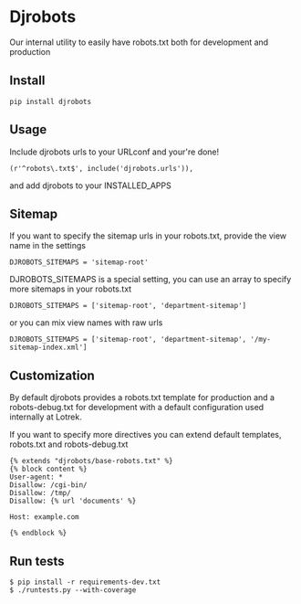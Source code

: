 # Djrobots

Our internal utility to easily have robots.txt both for development and production

## Install

    pip install djrobots

## Usage

Include djrobots urls to your URLconf and your're done!

    (r'^robots\.txt$', include('djrobots.urls')),

and add djrobots to your INSTALLED_APPS

## Sitemap

If you want to specify the sitemap urls in your robots.txt, provide the view name in the settings

    DJROBOTS_SITEMAPS = 'sitemap-root'

DJROBOTS_SITEMAPS is a special setting, you can use an array to specify more sitemaps in your robots.txt

    DJROBOTS_SITEMAPS = ['sitemap-root', 'department-sitemap']

or you can mix view names with raw urls

    DJROBOTS_SITEMAPS = ['sitemap-root', 'department-sitemap', '/my-sitemap-index.xml']

## Customization

By default djrobots provides a robots.txt template for production and a robots-debug.txt for development with a default configuration used internally at Lotrek.

If you want to specify more directives you can extend default templates, robots.txt and robots-debug.txt

    {% extends "djrobots/base-robots.txt" %}
    {% block content %}
    User-agent: *
    Disallow: /cgi-bin/
    Disallow: /tmp/
    Disallow: {% url 'documents' %} 

    Host: example.com

    {% endblock %}

## Run tests

    $ pip install -r requirements-dev.txt
    $ ./runtests.py --with-coverage
